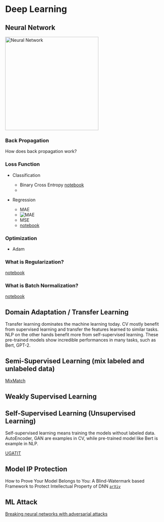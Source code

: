 # Deep Learning

## Neural Network

<img src="https://1.cms.s81c.com/sites/default/files/2021-01-06/ICLH_Diagram_Batch_01_03-DeepNeuralNetwork-WHITEBG.png" alt="Neural Network" width="300"/>


### Back Propagation

How does back propagation work?

### Loss Function

* Classification
  * Binary Cross Entropy 
    [notebook]()
  * 

* Regression
  * MAE 
  * ![MAE](https://miro.medium.com/max/513/0*RWvFBzRzelUnPXpq.png)
  * MSE
  * [notebook]()

### Optimization

* Adam

### What is Regularization?

[notebook]()

### What is Batch Normalization?

[notebook]()




## Domain Adaptation / Transfer Learning

Transfer learning dominates the machine learning today. CV mostly benefit from supervised learning and transfer the features learned to similar tasks. NLP on the other hands benefit more from self-supervised learning. These pre-trained models show incredible performances in many tasks, such as Bert, GPT-2.



## Semi-Supervised Learning (mix labeled and unlabeled data)

[MixMatch](https://github.com/google-research/mixmatch)

## Weakly Supervised Learning

## Self-Supervised Learning (Unsupervised Learning)

Self-supervised learning means training the models without labeled data. AutoEncoder, GAN are examples in CV, while pre-trained model like Bert is example in NLP.

[UGATIT](https://github.com/taki0112/UGATIT?utm_source=mybridge&utm_medium=blog&utm_campaign=read_more)


## Model IP Protection

How to Prove Your Model Belongs to You: A Blind-Watermark based Framework to Protect Intellectual Property of DNN [`arXiv`](https://arxiv.org/abs/1903.01743)


## ML Attack

[Breaking neural networks with adversarial attacks](https://towardsdatascience.com/breaking-neural-networks-with-adversarial-attacks-f4290a9a45aa)



